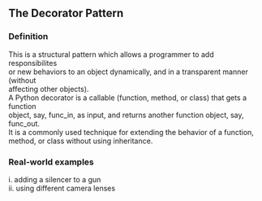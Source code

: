 ## The Decorator Pattern
### Definition
This is a structural pattern which allows a programmer to add responsibilites  
or new behaviors to an object dynamically, and in a transparent manner (without  
affecting other objects).  
A Python decorator is a callable (function, method, or class) that gets a function  
object, say, func_in, as input, and returns another function object, say, func_out.  
It is a commonly used technique for extending the behavior of a function,  
method, or class without using inheritance.

### Real-world examples
i.  adding a silencer to a gun  
ii. using different camera lenses